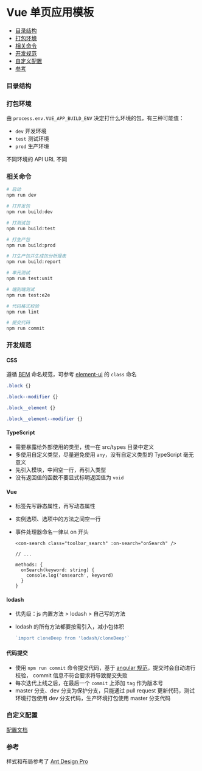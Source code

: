 # Vue 单页应用模板

<!-- TOC -->

- [目录结构](#目录结构)
- [打包环境](#打包环境)
- [相关命令](#相关命令)
- [开发规范](#开发规范)
- [自定义配置](#自定义配置)
- [参考](#参考)

<!-- /TOC -->

### 目录结构

### 打包环境

由 `process.env.VUE_APP_BUILD_ENV` 决定打什么环境的包，有三种可能值：

- `dev` 开发环境
- `test` 测试环境
- `prod` 生产环境

不同环境的 API URL 不同

### 相关命令

```sh
# 启动
npm run dev

# 打开发包
npm run build:dev

# 打测试包
npm run build:test

# 打生产包
npm run build:prod

# 打生产包并生成包分析报表
npm run build:report

# 单元测试
npm run test:unit

# 端到端测试
npm run test:e2e

# 代码格式校验
npm run lint

# 提交代码
npm run commit
```

### 开发规范

#### CSS

遵循 [BEM](http://getbem.com/) 命名规范，可参考 [element-ui](https://element.eleme.cn/#/zh-CN/component/installation) 的 `class` 命名

```css
.block {}

.block--modifier {}

.block__element {}

.block__element--modifier {}
```

#### TypeScript

- 需要暴露给外部使用的类型，统一在 src/types 目录中定义
- 多使用自定义类型，尽量避免使用 `any`，没有自定义类型的 TypeScript 毫无意义
- 先引入模块，中间空一行，再引入类型
- 没有返回值的函数不要显式标明返回值为 `void`

#### Vue

- 标签先写静态属性，再写动态属性
- 实例选项、选项中的方法之间空一行
- 事件处理器命名一律以 on 开头

  ```vue
  <com-search class="toolbar_search" :on-search="onSearch" />

  // ...

  methods: {
    onSearch(keyword: string) {
      console.log('onsearch', keyword)
    }
  }
  ```

#### lodash

- 优先级：js 内置方法 > lodash > 自己写的方法
- lodash 的所有方法都要按需引入，减小包体积

  ```js
  `import cloneDeep from 'lodash/cloneDeep'`
  ```

#### 代码提交

- 使用 `npm run commit` 命令提交代码，基于 [angular 规范](https://github.com/angular/angular.js/blob/master/DEVELOPERS.md#-git-commit-guidelines)，提交时会自动进行校验， commit 信息不符合要求将导致提交失败
- 每次迭代上线之后，在最后一个 `commit` 上添加 `tag` 作为版本号
- master 分支、dev 分支为保护分支，只能通过 pull request 更新代码，测试环境打包使用 dev 分支代码，生产环境打包使用 master 分支代码

### 自定义配置

[配置文档](https://cli.vuejs.org/config/)

### 参考

样式和布局参考了 [Ant Design Pro](https://preview.pro.ant.design/dashboard/analysis)
